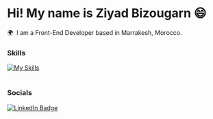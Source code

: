 Hi! My name is Ziyad Bizougarn 😄
========================================================================================================================================

🌍  I am a Front-End Developer based in Marrakesh, Morocco.
<br/>

### Skills

[![My Skills](https://skillicons.dev/icons?i=html,css)](https://skillicons.dev)  
<br/>

### Socials

<div id="badges">
  <a href="https://www.linkedin.com/in/ziyad-bizougarn-149328324/">
    <img src="https://img.shields.io/badge/LinkedIn-blue?style=for-the-badge&logo=linkedin&logoColor=white" alt="LinkedIn Badge"/>
  </a>
</div>
